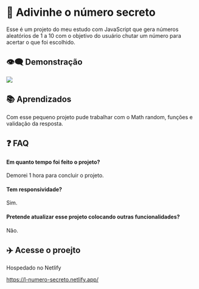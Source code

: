 
# 👋 Adivinhe o número secreto

Esse é um projeto do meu estudo com JavaScript que gera números aleatórios de 1 a 10 com o objetivo do usuário chutar um número para acertar o que foi escolhido.
## 👁️‍🗨️ Demonstração
![](https://cdn.discordapp.com/attachments/821534696433123348/1070464017556054066/Novo_projeto.gif)
## 📚 Aprendizados
Com esse pequeno projeto pude trabalhar com o Math random, funções e validação da resposta.
## ❓ FAQ

#### Em quanto tempo foi feito o projeto?

Demorei 1 hora para concluir o projeto.
#### Tem responsividade?

Sim.

#### Pretende atualizar esse projeto colocando outras funcionalidades?

Não.
## ✈️ Acesse o proejto

Hospedado no Netlify

https://l-numero-secreto.netlify.app/
